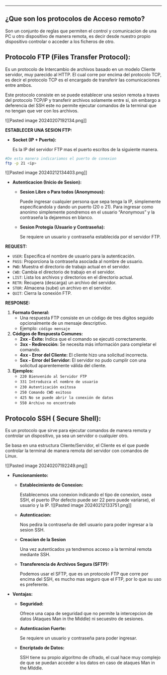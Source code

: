 
---
## ¿Que son los protocolos de Acceso remoto?

Son un conjunto de reglas que permiten el control y comunicacion de una PC u otro dispositivo de manera remota, es decir desde nuestro propio dispositivo controlar o acceder a los ficheros de otro.

## Protocolo FTP (Files Transfer Protocol):

Es un protocolo de Intercambio de archivos basado en un modelo Cliente servidor, muy parecido al HTTP. El cual corre por encima del protocolo TCP, es decir el protocolo TCP es el encargado de transferir las comunicaciones entre ambos.

Este protocolo consiste en se puede establecer una sesion remota a traves del protocolo TCP/IP y transferir archivos solamente entre si, sin embargo a deferencia del SSH este no permite ejecutar comandos de la terminal que no tengan que ver con los archivos.

![[Pasted image 20240207192134.png]]

**ESTABLECER UNA SESION FTP:**

- **Socket (IP + Puerto):**
    
    Es la IP del servidor FTP mas el puerto escritos de la siguiente manera.
```bash
#De esta manera indicariamos el puerto de conexion
ftp -p 21 <ip>

```

![[Pasted image 20240212134403.png]]


- **Autenticacion (Inicio de Sesion):**
    
    - **Sesion Libre o Para todos (Anonymous):**
        
        Puede ingresar cualquier persona que sepa tenga la IP, simplemente especificandola y dando un puerto (20 o 21). Para ingresar como anonimo simplemente pondremos en el usuario “Anonymous” y la contraseña la dejaremos en blanco.
        
    - **Sesion Protegia (Usuario y Contraseña):**
        
        Se requiere un usuario y contraseña establecida por el servidor FTP.
        

**REQUEST:**

- `USER`: Especifica el nombre de usuario para la autenticación.
- `PASS`: Proporciona la contraseña asociada al nombre de usuario.
- `PWD`: Muestra el directorio de trabajo actual en el servidor.
- `CWD`: Cambia el directorio de trabajo en el servidor.
- `LIST`: Lista los archivos y directorios en el directorio actual.
- `RETR`: Recupera (descarga) un archivo del servidor.
- `STOR`: Almacena (sube) un archivo en el servidor.
- `QUIT`: Cierra la conexión FTP.

**RESPONSE:**

1. **Formato General:**
    - Una respuesta FTP consiste en un código de tres dígitos seguido opcionalmente de un mensaje descriptivo.
    - Ejemplo: `código mensaje`
2. **Códigos de Respuesta Comunes:**
    - **2xx - Éxito:** Indica que el comando se ejecutó correctamente.
    - **3xx - Redirección:** Se necesita más información para completar el comando.
    - **4xx - Error del Cliente:** El cliente hizo una solicitud incorrecta.
    - **5xx - Error del Servidor:** El servidor no pudo cumplir con una solicitud aparentemente válida del cliente.
3. **Ejemplos:**
    - `220 Bienvenido al Servidor FTP`
    - `331 Introduzca el nombre de usuario`
    - `230 Autenticación exitosa`
    - `250 Comando CWD exitoso`
    - `425 No se puede abrir la conexión de datos`
    - `550 Archivo no encontrado`

## Protocolo SSH ( Secure Shell):

Es un protocolo que sirve para ejecutar comandos de manera remota y controlar un dispositivo, ya sea un servidor o cualquier otro.

Se basa en una estructura Cliente/Servidor, el Cliente es el que puede controlar la terminal de manera remota del servidor con comandos de Linux.

![[Pasted image 20240207192249.png]]

- **Funcionamiento:**
    
    - **Establecimiento de Conexion:**
        
        Establecemos una conexion indicando el tipo de conexion, osea SSH, el puerto (Por defecto puede ser 22 pero puede variarse), el usuario y la IP.
	     ![[Pasted image 20240212133751.png]]  
    - **Autenticacion:**
        
        Nos pedira la contraseña de dell usuario para poder ingresar a la sesion SSH.
        
    - **Creacion de la Sesion**
        
        Una vez autenticados ya tendremos acceso a la terminal remota mediante SSH.
        
    - **Transferencia de Archivos Segura (SFTP):**
        
        Podemos usar el SFTP, que es un protocolo FTP que corre por encima del SSH, es mucho mas seguro que el FTP, por lo que su uso es preferente.
        
- **Ventajas:**
    
    - **Seguridad:**
        
        Ofrece una capa de seguridad que no permite la intercepcion de datos (Ataques Man in the Middle) ni secuestro de sesiones.
        
    - **Autenticacion Fuerte:**
        
        Se requiere un usuario y contraseña para poder ingresar.
        
    - **Encriptado de Datos:**
        
        SSH tiene su propio algoritmo de cifrado, el cual hace muy complejo de que se puedan acceder a los datos en caso de ataques Man in the MIddle.